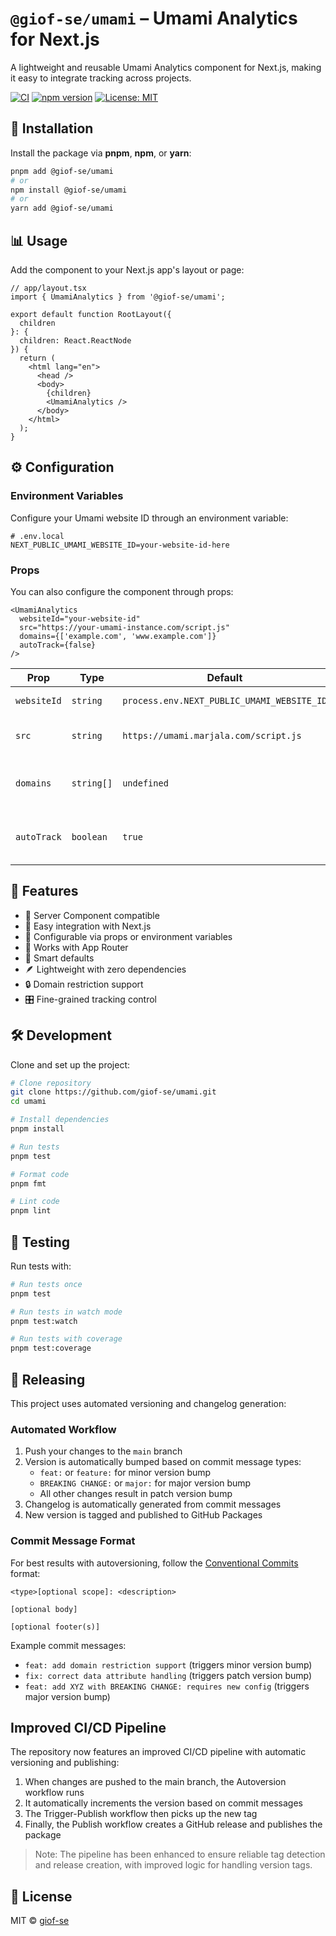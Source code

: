 # `@giof-se/umami` – Umami Analytics for Next.js

A lightweight and reusable Umami Analytics component for Next.js, making it easy to integrate tracking across projects.

[![CI](https://github.com/giof-se/umami/actions/workflows/ci.yml/badge.svg)](https://github.com/giof-se/umami/actions/workflows/ci.yml)
[![npm version](https://img.shields.io/npm/v/@giof-se/umami.svg)](https://www.npmjs.com/package/@giof-se/umami)
[![License: MIT](https://img.shields.io/badge/License-MIT-blue.svg)](https://opensource.org/licenses/MIT)

## 🚀 Installation

Install the package via **pnpm**, **npm**, or **yarn**:

```sh
pnpm add @giof-se/umami
# or
npm install @giof-se/umami
# or
yarn add @giof-se/umami
```

## 📊 Usage

Add the component to your Next.js app's layout or page:

```tsx
// app/layout.tsx
import { UmamiAnalytics } from '@giof-se/umami';

export default function RootLayout({ 
  children 
}: { 
  children: React.ReactNode
}) {
  return (
    <html lang="en">
      <head />
      <body>
        {children}
        <UmamiAnalytics />
      </body>
    </html>
  );
}
```

## ⚙️ Configuration

### Environment Variables

Configure your Umami website ID through an environment variable:

```env
# .env.local
NEXT_PUBLIC_UMAMI_WEBSITE_ID=your-website-id-here
```

### Props

You can also configure the component through props:

```tsx
<UmamiAnalytics 
  websiteId="your-website-id" 
  src="https://your-umami-instance.com/script.js"
  domains={['example.com', 'www.example.com']}
  autoTrack={false}
/>
```

| Prop | Type | Default | Description |
|------|------|---------|-------------|
| `websiteId` | `string` | `process.env.NEXT_PUBLIC_UMAMI_WEBSITE_ID` | Your Umami website ID |
| `src` | `string` | `https://umami.marjala.com/script.js` | The URL of your Umami script |
| `domains` | `string[]` | `undefined` | Restrict tracking to specific domains |
| `autoTrack` | `boolean` | `true` | Whether to automatically track page views |

## 🧩 Features

- 🔄 Server Component compatible
- 🔌 Easy integration with Next.js
- 🔧 Configurable via props or environment variables
- 📱 Works with App Router
- 🧠 Smart defaults
- 🪶 Lightweight with zero dependencies
- 🔒 Domain restriction support
- 🎛️ Fine-grained tracking control

## 🛠️ Development

Clone and set up the project:

```sh
# Clone repository
git clone https://github.com/giof-se/umami.git
cd umami

# Install dependencies
pnpm install

# Run tests
pnpm test

# Format code
pnpm fmt

# Lint code
pnpm lint
```

## 🧪 Testing

Run tests with:

```sh
# Run tests once
pnpm test

# Run tests in watch mode
pnpm test:watch

# Run tests with coverage
pnpm test:coverage
```

## 🚢 Releasing

This project uses automated versioning and changelog generation:

### Automated Workflow

1. Push your changes to the `main` branch
2. Version is automatically bumped based on commit message types:
   - `feat:` or `feature:` for minor version bump
   - `BREAKING CHANGE:` or `major:` for major version bump
   - All other changes result in patch version bump
3. Changelog is automatically generated from commit messages
4. New version is tagged and published to GitHub Packages

### Commit Message Format

For best results with autoversioning, follow the [Conventional Commits](https://www.conventionalcommits.org/) format:

```
<type>[optional scope]: <description>

[optional body]

[optional footer(s)]
```

Example commit messages:
- `feat: add domain restriction support` (triggers minor version bump)
- `fix: correct data attribute handling` (triggers patch version bump)
- `feat: add XYZ with BREAKING CHANGE: requires new config` (triggers major version bump)

## Improved CI/CD Pipeline

The repository now features an improved CI/CD pipeline with automatic versioning and publishing:

1. When changes are pushed to the main branch, the Autoversion workflow runs
2. It automatically increments the version based on commit messages
3. The Trigger-Publish workflow then picks up the new tag
4. Finally, the Publish workflow creates a GitHub release and publishes the package

> Note: The pipeline has been enhanced to ensure reliable tag detection and release creation, with improved logic for handling version tags.

## 📄 License

MIT © [giof-se](https://github.com/giof-se)